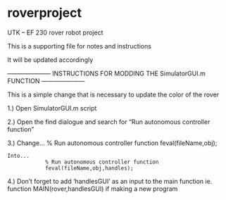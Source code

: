 # roverproject
UTK – EF 230 rover robot project

This is a supporting file for notes and instructions

It will be updated accordingly 

——————— INSTRUCTIONS FOR MODDING THE SimulatorGUI.m FUNCTION ———————

This is a simple change that is necessary to update the color of the rover

1.) Open SimulatorGUI.m script

2.) Open the find dialogue and search for  “Run autonomous controller function”

3.) Change…
                % Run autonomous controller function
                feval(fileName,obj);
                
    Into...
                % Run autonomous controller function
                feval(fileName,obj,handles);

4.) Don’t forget to add ‘handlesGUI’ as an input to the main function 
	ie. function MAIN(rover,handlesGUI) if making a new program
